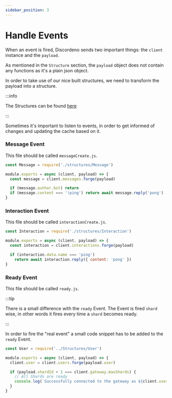 ```yaml
---
sidebar_position: 3
---
```


# Handle Events

When an event is fired, Discordeno sends two important things: the `client` instance and the `payload`.

As mentioned in the `Structure` section, the `payload` object does not contain any functions as it's a plain json
object.

In order to take use of our nice built structures, we need to transform the payload into a structure.

:::info

The Structures can be found [here](https://github.com/discordeno/discordeno/tree/main/template/nodejs/Structures)

:::

Sometimes it's important to listen to events, in order to get informed of changes and updating the cache based on it.

### Message Event

This file should be called `messageCreate.js`.

```js
const Message = require('./structures/Message')

module.exports = async (client, payload) => {
  const message = client.messages.forge(payload)

  if (message.author.bot) return
  if (message.content === '!ping') return await message.reply('pong')
}
```

### Interaction Event

This file should be called `interactionCreate.js`.

```js
const Interaction = require('./structures/Interaction')

module.exports = async (client, payload) => {
  const interaction = client.interactions.forge(payload)

  if (interaction.data.name === 'ping')
    return await interaction.reply({ content: 'pong' })
}
```

### Ready Event

This file should be called `ready.js`.

:::tip

There is a small difference with the `ready` Event. The Event is fired `shard` wise, in other words it fires every time
a `shard` becomes ready.

:::

In order to fire the "real event" a small code snippet has to be added to the `ready` Event.

```js
const User = require('../Structures/User')

module.exports = async (client, payload) => {
  client.user = client.users.forge(payload.user)

  if (payload.shardId + 1 === client.gateway.maxShards) {
    // All Shards are ready
    console.log(`Successfully connected to the gateway as ${client.user.tag}`)
  }
}
```
